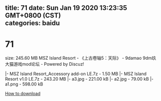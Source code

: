 
title: 71
date: Sun Jan 19 2020 13:23:35 GMT+0800 (CST)    
categories: baidu
---

# 71
size: 245.60 MB
 MSZ Island Resort - 《上古卷轴5：天际》 - 9damao 9dm玖大猫游戏mod论坛 - Powered by Discuz!
 
|- MSZ Island Resort_Accessory add-on LE.7z - 1.50 MB
|- MSZ Island Resort v1.0 LE.7z - 243.20 MB
|- a3.jpg - 221.00 kB
|- a2.jpg - 79.00 kB
|- a1.png - 598.00 kB

[How to download](https://bpcam.bemobtrk.com/go/2ceec3aa-1ca2-46d6-b9ff-aaa5c184517c?jno=720)